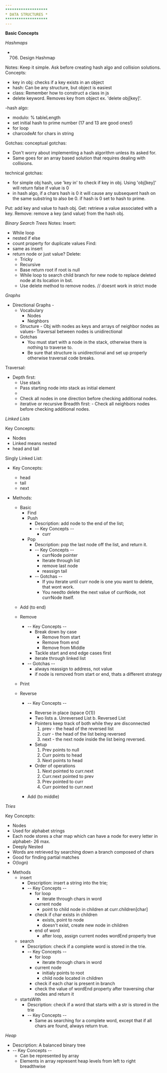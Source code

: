 ```yaml
---
*******************
* DATA STRUCTURES *
*******************
---
```


**Basic Concepts**

_Hashmaps_

- 706. Design Hashmap

Notes: Keep it simple. Ask before creating hash algo and collision solutions.
Concepts:

- key in obj: checks if a key exists in an object
- hash: Can be any structure, but object is easiest
- class: Remember how to construct a class in js
- delete keyword. Removes key from object ex. 'delete obj[key]'.

-hash algo:

- modulo: % tableLength
- set initial hash to prime number (17 and 13 are good ones!)
- for loop
- charcodeAt for chars in string

Gotchas:
conceptual gotchas:

- Don't worry about implementing a hash algorithm unless its asked for.
- Same goes for an array based solution that requires dealing with collisions.

technical gotchas:

- for simple obj hash, use 'key in' to check if key in obj. Using 'obj[key]' will return false if value is 0
- in hash algo, if a chars hash is 0 it will cause any subsequent hash on the same substring to also be 0. if hash is 0 set to hash to prime.

Put: add key and value to hash obj.
Get: retrieve a value associated with a key.
Remove: remove a key (and value) from the hash obj.

_Binary Search Trees_
Notes:
Insert:

- While loop
- nested if else
- count property for duplicate values
  Find:
- same as insert
- return node or just value?
  Delete:
  - Tricky
  - Recursive
  - Base return root if root is null
  - While loop to search child branch for new node to replace deleted node at its location in bst.
  - Use delete method to remove nodes. // doesnt work in strict mode

_Graphs_

- Directional Graphs -
  - Vocabulary
    - Nodes
    - Neighbors
  - Structure - Obj with nodes as keys and arrays of neighbor nodes as values- Traversal between nodes is unidirectional
  * Gotchas
    - You must start with a node in the stack, otherwise there is nothing to traverse to.
    - Be sure that structure is unidirectional and set up properly otherwise traversal code breaks.

Traversal:

- Depth first:
  - Use stack
  - Pass starting node into stack as initial element
  -
  - Check all nodes in one direction before checking additional nodes.
  - iterative or recursive
    Breadth first: - Check all neighbors nodes before checking additional nodes.

_Linked Lists_

Key Concepts:

- Nodes
- Linked means nested
- head and tail

Singly Linked List:

- Key Concepts:

  - head
  - tail
  - next

- Methods:

  - Basic
    - Find
    - Push
      - Description: add node to the end of the list;
      - -- Key Concepts --
        - curr
    - Pop
      - Description: pop the last node off the list, and return it.
      - -- Key Concepts --
        - currNode pointer
        - Iterate through list
        - remove last node
        - reassign tail
      - -- Gotchas --
        - If you iterate until curr node is one you want to delete, that wont work.
        - You needto delete the next value of currNode, not currNode itself.

  * Add (to end)
  * Remove
    - -- Key Concepts --
      - Break down by case
        - Remove from start
        - Remove from end
        - Remove from Middle
      - Tackle start and end edge cases first
      - iterate through linked list
    - -- Gotchas --
      - always reassign to address, not value
      - if node is removed from start or end, thats a different strategy
  * Print
  * Reverse

    - -- Key Concepts --

      - Reverse in place (space O(1))
      - Two lists
        a. Unreversed List
        b. Reversed List
      - Pointers keep track of both while they are disconnected
        1. prev - the head of the reversed list
        2. curr - the head of the list being reversed
        3. next - the next node inside the list being reversed.
      - Setup
        1. Prev points to null
        2. Curr points to head
        3. Next points to head
      - Order of operations
        1. Next pointed to curr.next
        2. Curr.next pointed to prev
        3. Prev pointed to curr
        4. Curr pointed to curr.next

    - Add (to middle)

_Tries_

Key Concepts:

- Nodes
- Used for alphabet strings
- Each node stores a char map which can have a node for every letter in alphabet- 26 max.
- Deeply Nested
- Words are retrieved by searching down a branch composed of chars
- Good for finding partial matches
- O(logn)

* Methods
  - insert
    - Description: insert a string into the trie;
    - -- Key Concepts --
      - for loop
        - iterate through chars in word
      - current node
        - point to child node in children at curr.children[char]
      - check if char exists in children
        - exists, point to node
        - doesn't exist, create new node in children
      - end of word
        - after loop, assign current nodes wordEnd property true
  - search
    - Description: check if a complete word is stored in the trie.
    - -- Key Concepts --
      - for loop
        - iterate through chars in word
      - current node
        - initialy points to root
        - child node located in children
      - check if each char is present in branch
      - check the value of wordEnd property after traversing char nodes and return it
  - startsWith
    - Description: check if a word that starts with a str is stored in the trie
    - -- Key Concepts --
      - Same as searching for a complete word, except that if all chars are found, always return true.

_Heap_

- Description: A balanced binary tree
- -- Key Concepts --
  - Can be represented by array
  - Elements in array represent heap levels from left to right breadthwise
